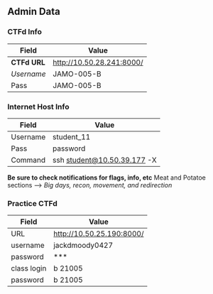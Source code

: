 ## Admin Data 

### CTFd Info 
| Field | Value | 
|-|-|
| **CTFd  URL** | http://10.50.28.241:8000/ |
| *Username* | JAMO-005-B |
| Pass | JAMO-005-B|

### Internet Host Info
| Field | Value | 
|-|-|
| Username| student_11 |
| Pass | password| 
| Command | ssh student@10.50.39.177 -X |

**Be sure to check notifications for flags, info, etc**
Meat and Potatoe sections --> *Big days, recon, movement, and redirection*

### Practice CTFd
| Field | Value | 
|-|-|
| URL | http://10.50.25.190:8000/ | 
| username| jackdmoody0427 | 
| password | *** | 
| class login | b 21005 | 
| password | b 21005 | 
